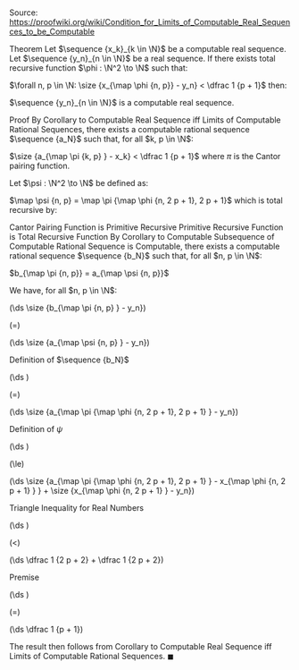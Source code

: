 # 

Source: https://proofwiki.org/wiki/Condition_for_Limits_of_Computable_Real_Sequences_to_be_Computable

Theorem
Let $\sequence {x_k}_{k \in \N}$ be a computable real sequence.
Let $\sequence {y_n}_{n \in \N}$ be a real sequence.
If there exists total recursive function $\phi : \N^2 \to \N$ such that:

$\forall n, p \in \N: \size {x_{\map \phi {n, p}} - y_n} < \dfrac 1 {p + 1}$
then:

$\sequence {y_n}_{n \in \N}$
is a computable real sequence.


Proof
By Corollary to Computable Real Sequence iff Limits of Computable Rational Sequences, there exists a computable rational sequence $\sequence {a_N}$ such that, for all $k, p \in \N$:

$\size {a_{\map \pi {k, p} } - x_k} < \dfrac 1 {p + 1}$
where $\pi$ is the Cantor pairing function.

Let $\psi : \N^2 \to \N$ be defined as:

$\map \psi {n, p} = \map \pi {\map \phi {n, 2 p + 1}, 2 p + 1}$
which is total recursive by:

Cantor Pairing Function is Primitive Recursive
Primitive Recursive Function is Total Recursive Function
By Corollary to Computable Subsequence of Computable Rational Sequence is Computable, there exists a computable rational sequence $\sequence {b_N}$ such that, for all $n, p \in \N$:

$b_{\map \pi {n, p}} = a_{\map \psi {n, p}}$

We have, for all $n, p \in \N$:














\(\ds \size {b_{\map \pi {n, p} } - y_n}\)

\(=\)







\(\ds \size {a_{\map \psi {n, p} } - y_n}\)





Definition of $\sequence {b_N}$














\(\ds \)

\(=\)







\(\ds \size {a_{\map \pi {\map \phi {n, 2 p + 1}, 2 p + 1} } - y_n}\)





Definition of $\psi$














\(\ds \)

\(\le\)







\(\ds \size {a_{\map \pi {\map \phi {n, 2 p + 1}, 2 p + 1} } - x_{\map \phi {n, 2 p + 1} } } + \size {x_{\map \phi {n, 2 p + 1} } - y_n}\)





Triangle Inequality for Real Numbers














\(\ds \)

\(<\)







\(\ds \dfrac 1 {2 p + 2} + \dfrac 1 {2 p + 2}\)





Premise














\(\ds \)

\(=\)







\(\ds \dfrac 1 {p + 1}\)









The result then follows from Corollary to Computable Real Sequence iff Limits of Computable Rational Sequences.
$\blacksquare$





